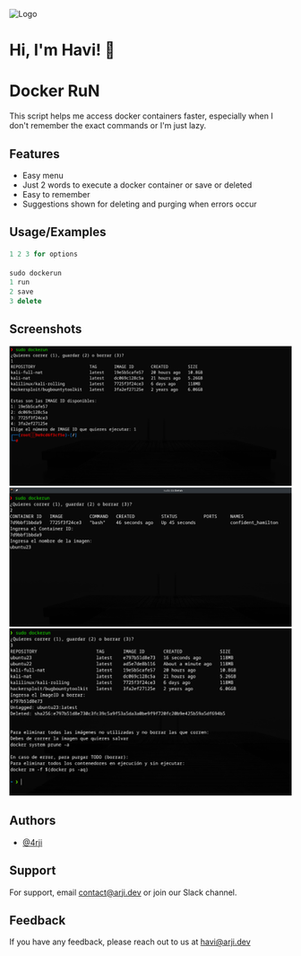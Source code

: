 
![Logo](https://dev-to-uploads.s3.amazonaws.com/uploads/articles/th5xamgrr6se0x5ro4g6.png)


# Hi, I'm Havi! 👋


# Docker RuN

This script helps me access docker containers faster, especially when I don't remember the exact commands or I'm just lazy.

## Features

- Easy menu
- Just 2 words to execute a docker container or save or deleted
- Easy to remember
- Suggestions shown for deleting and purging when errors occur



## Usage/Examples

```javascript
1 2 3 for options

sudo dockerun
1 run
2 save
3 delete

```


## Screenshots

![App Screenshot](dockerun1.png)
![App Screenshot](dockerun2.png)
![App Screenshot](dockerun3.png)


## Authors

- [@4rji](https://www.github.com/4rji/)


## Support

For support, email contact@arji.dev or join our Slack channel.


## Feedback

If you have any feedback, please reach out to us at havi@arji.dev

